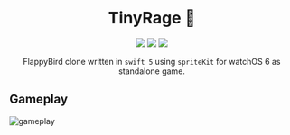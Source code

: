 <br>

<h1 align="center">TinyRage 🐧</h1>

<p align="center">
  <a href="https://developer.apple.com/swift/"><img src="https://badgen.net/badge/Swift/5.2/orange"/></a>
  <a href="https://github.com/lalabuy948/TinyRage/releases"><img src="https://badgen.net/github/release/lalabuy948/TinyRage"/></a>
  <a href="/LICENCE"><img src="https://img.shields.io/badge/licence-ccpl-green"/></a>
</p>

<p align="center">
  FlappyBird clone written in <code>swift 5</code> using <code>spriteKit</code> for watchOS 6 as standalone game. 
</p>

## Gameplay

![gameplay](Static/1.0/gameplay-1.0.gif)
